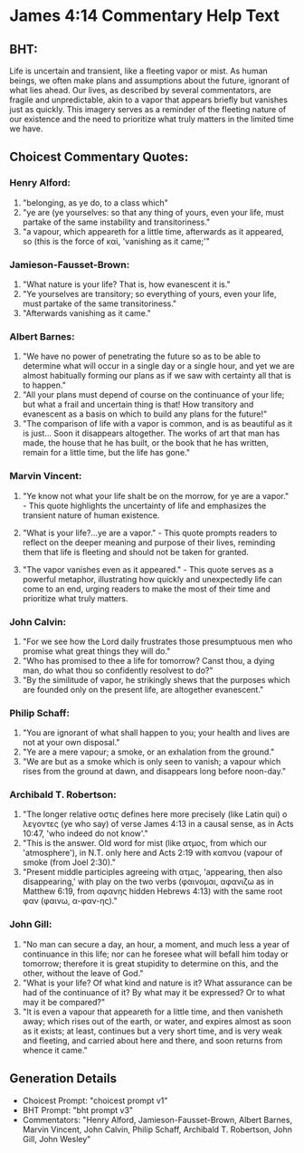 # James 4:14 Commentary Help Text

## BHT:
Life is uncertain and transient, like a fleeting vapor or mist. As human beings, we often make plans and assumptions about the future, ignorant of what lies ahead. Our lives, as described by several commentators, are fragile and unpredictable, akin to a vapor that appears briefly but vanishes just as quickly. This imagery serves as a reminder of the fleeting nature of our existence and the need to prioritize what truly matters in the limited time we have.

## Choicest Commentary Quotes:
### Henry Alford:
1. "belonging, as ye do, to a class which"
2. "ye are (ye yourselves: so that any thing of yours, even your life, must partake of the same instability and transitoriness."
3. "a vapour, which appeareth for a little time, afterwards as it appeared, so (this is the force of καί, 'vanishing as it came;'"

### Jamieson-Fausset-Brown:
1. "What nature is your life? That is, how evanescent it is."
2. "Ye yourselves are transitory; so everything of yours, even your life, must partake of the same transitoriness."
3. "Afterwards vanishing as it came."

### Albert Barnes:
1. "We have no power of penetrating the future so as to be able to determine what will occur in a single day or a single hour, and yet we are almost habitually forming our plans as if we saw with certainty all that is to happen."
2. "All your plans must depend of course on the continuance of your life; but what a frail and uncertain thing is that! How transitory and evanescent as a basis on which to build any plans for the future!"
3. "The comparison of life with a vapor is common, and is as beautiful as it is just... Soon it disappears altogether. The works of art that man has made, the house that he has built, or the book that he has written, remain for a little time, but the life has gone."

### Marvin Vincent:
1. "Ye know not what your life shalt be on the morrow, for ye are a vapor." - This quote highlights the uncertainty of life and emphasizes the transient nature of human existence.

2. "What is your life?...ye are a vapor." - This quote prompts readers to reflect on the deeper meaning and purpose of their lives, reminding them that life is fleeting and should not be taken for granted.

3. "The vapor vanishes even as it appeared." - This quote serves as a powerful metaphor, illustrating how quickly and unexpectedly life can come to an end, urging readers to make the most of their time and prioritize what truly matters.

### John Calvin:
1. "For we see how the Lord daily frustrates those presumptuous men who promise what great things they will do."
2. "Who has promised to thee a life for tomorrow? Canst thou, a dying man, do what thou so confidently resolvest to do?"
3. "By the similitude of vapor, he strikingly shews that the purposes which are founded only on the present life, are altogether evanescent."

### Philip Schaff:
1. "You are ignorant of what shall happen to you; your health and lives are not at your own disposal."
2. "Ye are a mere vapour; a smoke, or an exhalation from the ground."
3. "We are but as a smoke which is only seen to vanish; a vapour which rises from the ground at dawn, and disappears long before noon-day."

### Archibald T. Robertson:
1. "The longer relative οστις defines here more precisely (like Latin qui) ο λεγοντες (ye who say) of verse James 4:13 in a causal sense, as in Acts 10:47, 'who indeed do not know'." 
2. "This is the answer. Old word for mist (like ατμος, from which our 'atmosphere'), in N.T. only here and Acts 2:19 with καπνου (vapour of smoke (from Joel 2:30)." 
3. "Present middle participles agreeing with ατμις, 'appearing, then also disappearing,' with play on the two verbs (φαινομαι, αφανιζω as in Matthew 6:19, from αφανης hidden Hebrews 4:13) with the same root φαν (φαινω, α-φαν-ης)."

### John Gill:
1. "No man can secure a day, an hour, a moment, and much less a year of continuance in this life; nor can he foresee what will befall him today or tomorrow; therefore it is great stupidity to determine on this, and the other, without the leave of God."
2. "What is your life? Of what kind and nature is it? What assurance can be had of the continuance of it? By what may it be expressed? Or to what may it be compared?"
3. "It is even a vapour that appeareth for a little time, and then vanisheth away; which rises out of the earth, or water, and expires almost as soon as it exists; at least, continues but a very short time, and is very weak and fleeting, and carried about here and there, and soon returns from whence it came."


## Generation Details
- Choicest Prompt: "choicest prompt v1"
- BHT Prompt: "bht prompt v3"
- Commentators: "Henry Alford, Jamieson-Fausset-Brown, Albert Barnes, Marvin Vincent, John Calvin, Philip Schaff, Archibald T. Robertson, John Gill, John Wesley"
